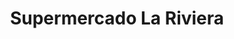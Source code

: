 ---
title: "Supermercado La Riviera"
url: /la-guaira/supermercado-la-riviera/
shop: supermercado
---
